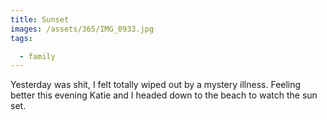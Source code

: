 ```yaml
---
title: Sunset
images: /assets/365/IMG_0933.jpg
tags:

  - family
---
```

Yesterday was shit, I felt totally wiped out by a mystery illness. Feeling better this evening Katie and I headed down to the beach to watch the sun set.